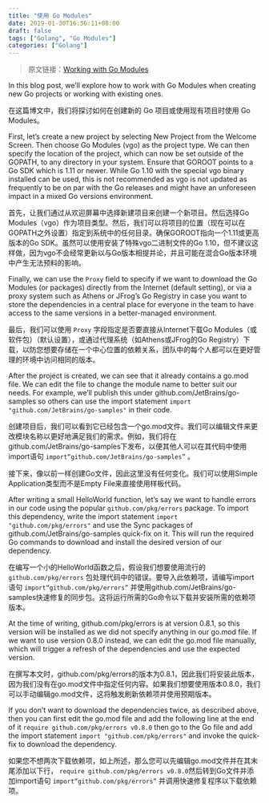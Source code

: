 ```yaml
---
title: "使用 Go Modules"
date: 2019-01-30T16:56:11+08:00
draft: false
tags: ["Golang", "Go Modules"]
categories: ["Golang"]
---
```


> 原文链接：[Working with Go Modules](https://blog.jetbrains.com/go/2019/01/22/working-with-go-modules/)

In this blog post, we’ll explore how to work with Go Modules when creating new Go projects or working with existing ones.

在这篇博文中，我们将探讨如何在创建新的 Go 项目或使用现有项目时使用 Go Modules。

First, let’s create a new project by selecting New Project from the Welcome Screen. Then choose Go Modules (vgo) as the project type. We can then specify the location of the project, which can now be set outside of the GOPATH, to any directory in your system.
Ensure that GOROOT points to a Go SDK which is 1.11 or newer. While Go 1.10 with the special vgo binary installed can be used, this is not recommended as vgo is not updated as frequently to be on par with the Go releases and might have an unforeseen impact in a mixed Go versions environment.

首先，让我们通过从欢迎屏幕中选择新建项目来创建一个新项目。然后选择Go Modules（vgo）作为项目类型。然后，我们可以将项目的位置（现在可以在GOPATH之外设置）指定到系统中的任何目录。确保GOROOT指向一个1.11或更高版本的Go SDK。虽然可以使用安装了特殊vgo二进制文件的Go 1.10，但不建议这样做，因为vgo不会经常更新以与Go版本相提并论，并且可能在混合Go版本环境中产生无法预料的影响。

Finally, we can use the `Proxy` field to specify if we want to download the Go Modules (or packages) directly from the Internet (default setting), or via a proxy system such as Athens or JFrog’s Go Registry in case you want to store the dependencies in a central place for everyone in the team to have access to the same versions in a better-managed environment.

最后，我们可以使用 `Proxy` 字段指定是否要直接从Internet下载Go Modules（或软件包）（默认设置），或通过代理系统（如Athens或JFrog的Go Registry）下载，以防您想要存储在一个中心位置的依赖关系，团队中的每个人都可以在更好管理的环境中访问相同的版本。

After the project is created, we can see that it already contains a go.mod file. We can edit the file to change the module name to better suit our needs. For example, we’ll publish this under github.com/JetBrains/go-samples so others can use the import statement `import "github.com/JetBrains/go-samples"` in their code.

创建项目后，我们可以看到它已经包含一个go.mod文件。我们可以编辑文件来更改模块名称以更好地满足我们的需求。例如，我们将在github.com/JetBrains/go-samples下发布，以便其他人可以在其代码中使用import语句 `import“github.com/JetBrains/go-samples”` 。

接下来，像以前一样创建Go文件，因此这里没有任何变化。我们可以使用Simple Application类型而不是Empty File来直接使用样板代码。

After writing a small HelloWorld function, let’s say we want to handle errors in our code using the popular `github.com/pkg/errors` package. To import this dependency, write the import statement `import "github.com/pkg/errors"` and use the Sync packages of github.com/JetBrains/go-samples quick-fix on it. This will run the required Go commands to download and install the desired version of our dependency.

在编写一个小的HelloWorld函数之后，假设我们想要使用流行的 `github.com/pkg/errors` 包处理代码中的错误。要导入此依赖项，请编写import语句 `import“github.com/pkg/errors”` 并使用github.com/JetBrains/go-samples快速修复的同步包。这将运行所需的Go命令以下载并安装所需的依赖项版本。

At the time of writing, github.com/pkg/errors is at version 0.8.1, so this version will be installed as we did not specify anything in our go.mod file. If we want to use version 0.8.0 instead, we can edit the go.mod file manually, which will trigger a refresh of the dependencies and use the expected version.

在撰写本文时，github.com/pkg/errors的版本为0.8.1，因此我们将安装此版本，因为我们没有在go.mod文件中指定任何内容。如果我们想要使用版本0.8.0，我们可以手动编辑go.mod文件，这将触发刷新依赖项并使用预期版本。

If you don’t want to download the dependencies twice, as described above, then you can first edit the go.mod file and add the following line at the end of it `require github.com/pkg/errors v0.8.0` then go to the Go file and add the import statement `import "github.com/pkg/errors"` and invoke the quick-fix to download the dependency.

如果您不想两次下载依赖项，如上所述，那么您可以先编辑go.mod文件并在其末尾添加以下行， `require github.com/pkg/errors v0.8.0`然后转到Go文件并添加import语句 `import“github.com/pkg/errors”` 并调用快速修复程序以下载依赖项。